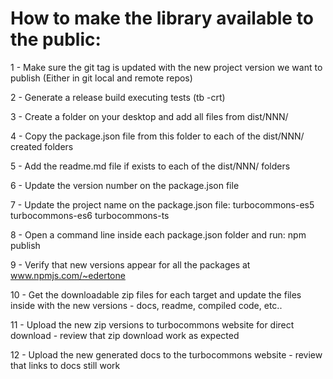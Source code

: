 # How to make the library available to the public:

1 - Make sure the git tag is updated with the new project version we want to publish
	(Either in git local and remote repos)

2 - Generate a release build executing tests (tb -crt)

3 - Create a folder on your desktop and add all files from dist/NNN/

4 - Copy the package.json file from this folder to each of the dist/NNN/ created folders

5 - Add the readme.md file if exists to each of the dist/NNN/ folders

6 - Update the version number on the package.json file

7 - Update the project name on the package.json file:
	turbocommons-es5
	turbocommons-es6
	turbocommons-ts

8 - Open a command line inside each package.json folder and run:
	npm publish
	
9 - Verify that new versions appear for all the packages at www.npmjs.com/~edertone

10 - Get the downloadable zip files for each target and update the files inside with the new versions
	- docs, readme, compiled code, etc..
	
11 - Upload the new zip versions to turbocommons website for direct download
	- review that zip download work as expected

12 - Upload the new generated docs to the turbocommons website
	- review that links to docs still work
